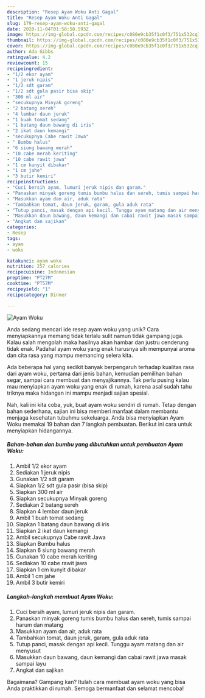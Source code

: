 ```yaml
---
description: "Resep Ayam Woku Anti Gagal"
title: "Resep Ayam Woku Anti Gagal"
slug: 179-resep-ayam-woku-anti-gagal
date: 2020-11-04T01:58:58.593Z
image: https://img-global.cpcdn.com/recipes/c080e9cb35f1c0f3/751x532cq70/ayam-woku-foto-resep-utama.jpg
thumbnail: https://img-global.cpcdn.com/recipes/c080e9cb35f1c0f3/751x532cq70/ayam-woku-foto-resep-utama.jpg
cover: https://img-global.cpcdn.com/recipes/c080e9cb35f1c0f3/751x532cq70/ayam-woku-foto-resep-utama.jpg
author: Ada Gibbs
ratingvalue: 4.2
reviewcount: 15
recipeingredient:
- "1/2 ekor ayam"
- "1 jeruk nipis"
- "1/2 sdt garam"
- "1/2 sdt gula pasir bisa skip"
- "300 ml air"
- "secukupnya Minyak goreng"
- "2 batang sereh"
- "4 lembar daun jeruk"
- "1 buah tomat sedang"
- "1 batang daun bawang di iris"
- "2 ikat daun kemangi"
- "secukupnya Cabe rawit Jawa"
- " Bumbu halus"
- "6 siung bawang merah"
- "10 cabe merah keriting"
- "10 cabe rawit jawa"
- "1 cm kunyit dibakar"
- "1 cm jahe"
- "3 butir kemiri"
recipeinstructions:
- "Cuci bersih ayam, lumuri jeruk nipis dan garam."
- "Panaskan minyak goreng tumis bumbu halus dan sereh, tumis sampai harum dan matang"
- "Masukkan ayam dan air, aduk rata"
- "Tambahkan tomat, daun jeruk, garam, gula aduk rata"
- "Tutup panci, masak dengan api kecil. Tunggu ayam matang dan air menyusut"
- "Masukkan daun bawang, daun kemangi dan cabai rawit jawa masak sampai layu"
- "Angkat dan sajikan"
categories:
- Resep
tags:
- ayam
- woku

katakunci: ayam woku 
nutrition: 257 calories
recipecuisine: Indonesian
preptime: "PT27M"
cooktime: "PT57M"
recipeyield: "1"
recipecategory: Dinner

---
```



![Ayam Woku](https://img-global.cpcdn.com/recipes/c080e9cb35f1c0f3/751x532cq70/ayam-woku-foto-resep-utama.jpg)

Anda sedang mencari ide resep ayam woku yang unik? Cara menyiapkannya memang tidak terlalu sulit namun tidak gampang juga. Kalau salah mengolah maka hasilnya akan hambar dan justru cenderung tidak enak. Padahal ayam woku yang enak harusnya sih mempunyai aroma dan cita rasa yang mampu memancing selera kita.

Ada beberapa hal yang sedikit banyak berpengaruh terhadap kualitas rasa dari ayam woku, pertama dari jenis bahan, kemudian pemilihan bahan segar, sampai cara membuat dan menyajikannya. Tak perlu pusing kalau mau menyiapkan ayam woku yang enak di rumah, karena asal sudah tahu triknya maka hidangan ini mampu menjadi sajian spesial.




Nah, kali ini kita coba, yuk, buat ayam woku sendiri di rumah. Tetap dengan bahan sederhana, sajian ini bisa memberi manfaat dalam membantu menjaga kesehatan tubuhmu sekeluarga. Anda bisa menyiapkan Ayam Woku memakai 19 bahan dan 7 langkah pembuatan. Berikut ini cara untuk menyiapkan hidangannya.

<!--inarticleads1-->

##### Bahan-bahan dan bumbu yang dibutuhkan untuk pembuatan Ayam Woku:

1. Ambil 1/2 ekor ayam
1. Sediakan 1 jeruk nipis
1. Gunakan 1/2 sdt garam
1. Siapkan 1/2 sdt gula pasir (bisa skip)
1. Siapkan 300 ml air
1. Siapkan secukupnya Minyak goreng
1. Sediakan 2 batang sereh
1. Siapkan 4 lembar daun jeruk
1. Ambil 1 buah tomat sedang
1. Siapkan 1 batang daun bawang di iris
1. Siapkan 2 ikat daun kemangi
1. Ambil secukupnya Cabe rawit Jawa
1. Siapkan  Bumbu halus
1. Siapkan 6 siung bawang merah
1. Gunakan 10 cabe merah keriting
1. Sediakan 10 cabe rawit jawa
1. Siapkan 1 cm kunyit dibakar
1. Ambil 1 cm jahe
1. Ambil 3 butir kemiri




<!--inarticleads2-->

##### Langkah-langkah membuat Ayam Woku:

1. Cuci bersih ayam, lumuri jeruk nipis dan garam.
1. Panaskan minyak goreng tumis bumbu halus dan sereh, tumis sampai harum dan matang
1. Masukkan ayam dan air, aduk rata
1. Tambahkan tomat, daun jeruk, garam, gula aduk rata
1. Tutup panci, masak dengan api kecil. Tunggu ayam matang dan air menyusut
1. Masukkan daun bawang, daun kemangi dan cabai rawit jawa masak sampai layu
1. Angkat dan sajikan




Bagaimana? Gampang kan? Itulah cara membuat ayam woku yang bisa Anda praktikkan di rumah. Semoga bermanfaat dan selamat mencoba!
